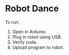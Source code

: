 # Robot Dance

To run:

1. Open in Arduino.
1. Plug in robot using USB.
1. Verify code.
1. Upload program to robot.